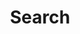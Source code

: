 ---
title: "Search" # in any language you want
layout: "search" # necessary for search
# url: "/archive"
# description: "Description for Search"
summary: "search"
placeholder: "輸入你想找的文章"
---